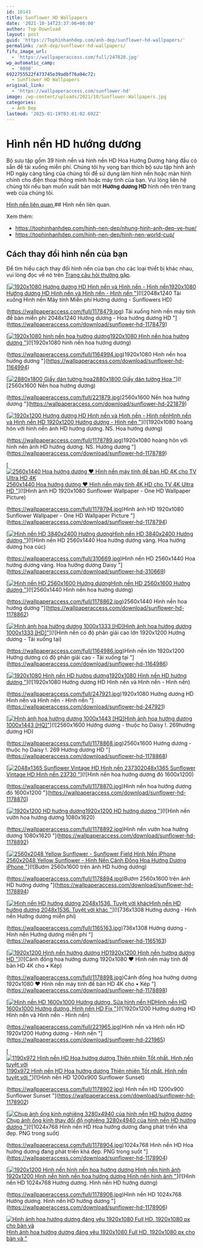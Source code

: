 ```yaml
---
id: 10143
title: Sunflower HD Wallpapers
date: '2021-10-14T23:37:06+00:00'
author: Top Download
layout: post
guid: 'https://Tophinhanhdep.com/anh-dep/sunflower-hd-wallpapers/'
permalink: /anh-dep/sunflower-hd-wallpapers/
fifu_image_url:
  - 'https://wallpaperaccess.com/full/247820.jpg'
wp_automatic_camp:
  - '8098'
6922755522f473745e39adbf76a94c72:
  - Sunflower HD Wallpapers
original_link:
  - 'https://wallpaperaccess.com/sunflower-hd'
image: /wp-content/uploads/2021/10/Sunflower-Wallpapers.jpg
categories:
  - Ảnh Đẹp
lastmod: '2025-01-19T03:01:02.692Z'
---
```

# Hình nền HD hướng dương

Bộ sưu tập gồm 39 hình nền và hình nền HD Hoa Hướng Dương hàng đầu có sẵn để tải xuống miễn phí. Chúng tôi hy vọng bạn thích bộ sưu tập hình ảnh HD ngày càng tăng của chúng tôi để sử dụng làm hình nền hoặc màn hình chính cho điện thoại thông minh hoặc máy tính của bạn. Vui lòng liên hệ chúng tôi nếu bạn muốn xuất bản một **Hướng dương HD** hình nền trên trang web của chúng tôi.

[Hình nền liên quan ](#related) ## Hình nền liên quan.

   
 Xem thêm:

   
- <https://tophinhanhdep.com/hinh-nen-dep/nhung-hinh-anh-dep-ve-hue/>
- <https://tophinhanhdep.com/hinh-nen-dep/hinh-nen-world-cup/>

## Cách thay đổi hình nền của bạn

Để tìm hiểu cách thay đổi hình nền của bạn cho các loại thiết bị khác nhau, vui lòng đọc về nó trên [Trang câu hỏi thường gặp](https://tophinhanhdep.com/faq/).

  
[[![1920x1080 Hướng dương HD Hình nền và Hình nền - Hình nền](https://wallpaperaccess.com/full/247820.jpg)1920x1080 Hướng dương HD Hình nền và Hình nền - Hình nền "](https://wallpaperaccess.com/download/sunflower-hd-247820)](![2048x1240 Tải xuống Hình nền Máy tính Miễn phí Hướng dương - Sunflowers HD)

(https://wallpaperaccess.com/full/1178479.jpg) Tải xuống hình nền máy tính để bàn miễn phí 2048x1240 Hướng dương - Hoa hướng dương HD "](https://wallpaperaccess.com/download/sunflower-hd-1178479)

[[![1920x1080 hình nền hoa hướng dương](https://wallpaperaccess.com/full/1178491.jpg)1920x1080 Hình nền hoa hướng dương "](https://wallpaperaccess.com/download/sunflower-hd-1178491)](![1920x1080 hình nền hoa hướng dương)

(https://wallpaperaccess.com/full/1164994.jpg)1920x1080 Hình nền hoa hướng dương "](https://wallpaperaccess.com/download/sunflower-hd-1164994)

[[![2880x1800 Giấy dán tường hoa](https://wallpaperaccess.com/full/1178510.jpg)2880x1800 Giấy dán tường Hoa "](https://wallpaperaccess.com/download/sunflower-hd-1178510)](![2560x1600 Nền hoa hướng dương)

(https://wallpaperaccess.com/full/221879.jpg)2560x1600 Nền hoa hướng dương "](https://wallpaperaccess.com/download/sunflower-hd-221879)

[[![1920x1200 Hướng dương HD Hình nền và Hình nền - Hình nền](https://wallpaperaccess.com/full/1178518.jpg)Hình nền và Hình nền HD 1920x1200 Hướng dương - Hình nền "](https://wallpaperaccess.com/download/sunflower-hd-1178518)](![1920x1080 hoàng hôn với hình nền ảnh HD hướng dương.  NS.  Hoa hướng dương)

(https://wallpaperaccess.com/full/1178789.jpg)1920x1080 hoàng hôn với hình nền ảnh HD hướng dương. NS. Hướng dương "](https://wallpaperaccess.com/download/sunflower-hd-1178789)

[[![2560x1440 Hoa hướng dương ❤ Hình nền máy tính để bàn HD 4K cho TV Ultra HD 4K](https://wallpaperaccess.com/full/1178790.jpg)2560x1440 Hoa hướng dương ❤ Hình nền máy tính 4K HD cho TV 4K Ultra HD "](https://wallpaperaccess.com/download/sunflower-hd-1178790)](![Hình ảnh HD 1920x1080 Sunflower Wallpaper - One HD Wallpaper Picture)

(https://wallpaperaccess.com/full/1178794.jpg)Hình ảnh HD 1920x1080 Sunflower Wallpaper - One HD Wallpaper Picture "](https://wallpaperaccess.com/download/sunflower-hd-1178794)

[[![Hình nền HD 3840x2400 Hướng dương](https://wallpaperaccess.com/full/1178795.jpg)Hình nền HD 3840x2400 Hướng dương "](https://wallpaperaccess.com/download/sunflower-hd-1178795)](![Hình nền HD 2560x1440 Hoa hướng dương vàng.  Hoa hướng dương hoa cúc)

(https://wallpaperaccess.com/full/310669.jpg)Hình nền HD 2560x1440 Hoa hướng dương vàng. Hoa hướng dương Daisy "](https://wallpaperaccess.com/download/sunflower-hd-310669)

[[![Hình nền HD 2560x1600 Hướng dương](https://wallpaperaccess.com/full/1178861.jpg)Hình nền HD 2560x1600 Hướng dương "](https://wallpaperaccess.com/download/sunflower-hd-1178861)](![2560x1440 Hình nền hoa hướng dương)

(https://wallpaperaccess.com/full/1178862.jpg)2560x1440 Hình nền hoa hướng dương "](https://wallpaperaccess.com/download/sunflower-hd-1178862)

[[![Hình ảnh hoa hướng dương 1000x1333 [HD]](https://wallpaperaccess.com/full/1178863.jpg)Hình ảnh hoa hướng dương 1000x1333 \[HD\]"](https://wallpaperaccess.com/download/sunflower-hd-1178863)](![Hình nền có độ phân giải cao lớn 1920x1200 Hướng dương - Tải xuống tại)

(https://wallpaperaccess.com/full/1164986.jpg)Hình nền lớn 1920x1200 Hướng dương có độ phân giải cao - Tải xuống tại "](https://wallpaperaccess.com/download/sunflower-hd-1164986)

[[![1920x1080 Hình nền HD hướng dương](https://wallpaperaccess.com/full/1178865.jpg)1920x1080 Hình nền HD hướng dương "](https://wallpaperaccess.com/download/sunflower-hd-1178865)](![1920x1080 Hướng dương HD Hình nền và Hình nền - Hình nền)

(https://wallpaperaccess.com/full/247921.jpg)1920x1080 Hướng dương HD Hình nền và Hình nền - Hình nền "](https://wallpaperaccess.com/download/sunflower-hd-247921)

[[![Hình ảnh hoa hướng dương 1000x1443 [HQ]](https://wallpaperaccess.com/full/1149844.jpg)Hình ảnh hoa hướng dương 1000x1443 \[HQ\]"](https://wallpaperaccess.com/download/sunflower-hd-1149844)](![2560x1600 Hướng dương - thuộc họ Daisy !.  269 ​​hướng dương HD)

(https://wallpaperaccess.com/full/1178868.jpg)2560x1600 Hướng dương - thuộc họ Daisy !. 269 ​​Hướng dương HD "](https://wallpaperaccess.com/download/sunflower-hd-1178868)

[[![2048x1365 Sunflower Vintage HD Hình nền 23730](https://wallpaperaccess.com/full/247861.jpg)2048x1365 Sunflower Vintage HD Hình nền 23730 "](https://wallpaperaccess.com/download/sunflower-hd-247861)](![Hình nền hoa hướng dương đỏ 1600x1200)

(https://wallpaperaccess.com/full/1178870.jpg)Hình nền hoa hướng dương đỏ 1600x1200 "](https://wallpaperaccess.com/download/sunflower-hd-1178870)

[[![1920x1200 HD hướng dương](https://wallpaperaccess.com/full/1178891.jpg)1920x1200 HD hướng dương "](https://wallpaperaccess.com/download/sunflower-hd-1178891)](![Hình nền vườn hoa hướng dương 1080x1620)

(https://wallpaperaccess.com/full/1178892.jpg)Hình nền vườn hoa hướng dương 1080x1620 "](https://wallpaperaccess.com/download/sunflower-hd-1178892)

[[![2560x2048 Yellow Sunflower - Sunflower Field Hình Nền iPhone](https://wallpaperaccess.com/full/1178893.jpg)2560x2048 Yellow Sunflower - Hình Nền Cánh Đồng Hoa Hướng Dương iPhone "](https://wallpaperaccess.com/download/sunflower-hd-1178893)](![Bướm 2560x1600 trên ảnh HD hướng dương)

(https://wallpaperaccess.com/full/1178894.jpg)Bướm 2560x1600 trên ảnh HD hướng dương "](https://wallpaperaccess.com/download/sunflower-hd-1178894)

[[![Hình nền HD hướng dương 2048x1536.  Tuyệt vời khác](https://wallpaperaccess.com/full/1178895.jpg)Hình nền HD hướng dương 2048x1536. Tuyệt vời khác "](https://wallpaperaccess.com/download/sunflower-hd-1178895)](![736x1308 Hướng dương - Hình nền Hướng dương miễn phí)

(https://wallpaperaccess.com/full/1165163.jpg)736x1308 Hướng dương - Hình nền Hướng dương miễn phí "](https://wallpaperaccess.com/download/sunflower-hd-1165163)

[[![1920x1200 Hình nền hướng dương HD](https://wallpaperaccess.com/full/1178897.jpg)1920x1200 Hình nền hướng dương HD "](https://wallpaperaccess.com/download/sunflower-hd-1178897)](![Cánh đồng hoa hướng dương 1920x1080 ❤ Hình nền máy tính để bàn HD 4K cho • Kép)

(https://wallpaperaccess.com/full/1178898.jpg)Cánh đồng hoa hướng dương 1920x1080 ❤ Hình nền máy tính để bàn HD 4K cho • Kép "](https://wallpaperaccess.com/download/sunflower-hd-1178898)

[[![Hình nền HD 1600x1000 Hướng dương.  Sửa hình nền HD](https://wallpaperaccess.com/full/1178899.jpg)Hình nền HD 1600x1000 Hướng dương. Hình nền HD Fix "](https://wallpaperaccess.com/download/sunflower-hd-1178899)](![1920x1200 Hướng dương HD Hình nền và Hình nền - Hình nền)

(https://wallpaperaccess.com/full/221965.jpg)Hình nền và Hình nền HD 1920x1200 Hướng dương - Hình nền "](https://wallpaperaccess.com/download/sunflower-hd-221965)

[[![1190x972 Hình nền HD Hoa hướng dương Thiên nhiên Tốt nhất.  Hình nền tuyệt vời](https://wallpaperaccess.com/full/1165342.jpg)1190x972 Hình nền HD Hoa hướng dương Thiên nhiên Tốt nhất. Hình nền tuyệt vời "](https://wallpaperaccess.com/download/sunflower-hd-1165342)](![Hình nền HD 1200x900 Sunflower Sunset)

(https://wallpaperaccess.com/full/1178902.jpg) Hình nền HD 1200x900 Sunflower Sunset "](https://wallpaperaccess.com/download/sunflower-hd-1178902)

[[![Chụp ảnh ống kính nghiêng 3280x4940 của hình nền HD hướng dương](https://wallpaperaccess.com/full/1178903.jpg)Chụp ảnh ống kính thay đổi độ nghiêng 3280x4940 của hình nền HD hướng dương "](https://wallpaperaccess.com/download/sunflower-hd-1178903)](![1024x768 Hình nền HD Hoa hướng dương đang phát triển khá đẹp.  PNG trong suốt)

(https://wallpaperaccess.com/full/1178904.jpg)1024x768 Hình nền HD Hoa hướng dương đang phát triển khá đẹp. PNG trong suốt "](https://wallpaperaccess.com/download/sunflower-hd-1178904)

[[![1920x1200 Hình nền hình nền hoa hướng dương Hình nền hình ảnh](https://wallpaperaccess.com/full/1178905.jpg)1920x1200 Hình nền hình nền hoa hướng dương Hình nền hình ảnh "](https://wallpaperaccess.com/download/sunflower-hd-1178905)](![Hình nền HD 1024x768 Hướng dương.  Hình nền HD hướng dương)

(https://wallpaperaccess.com/full/1178906.jpg)Hình nền HD 1024x768 Hướng dương. Hình nền HD hướng dương "](https://wallpaperaccess.com/download/sunflower-hd-1178906)

[![Hình ảnh hoa hướng dương đáng yêu 1920x1080 Full HD, 1920x1080 px cho bàn và](https://wallpaperaccess.com/full/1178907.jpg)Hình ảnh hoa hướng dương đáng yêu 1920x1080 Full HD, 1920x1080 px cho bàn và "](https://wallpaperaccess.com/download/sunflower-hd-1178907)
